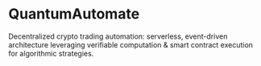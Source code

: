 # QuantumAutomate
Decentralized crypto trading automation: serverless, event-driven architecture leveraging verifiable computation &amp; smart contract execution for algorithmic strategies.
